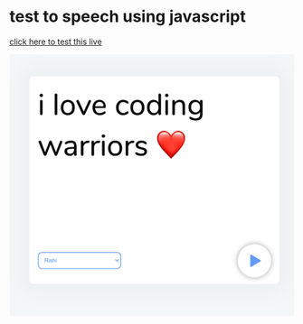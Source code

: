 # test to speech using javascript

[click here to test this live](https://warriorscoding.github.io/text-to-speech/)

![result](preview.png)


